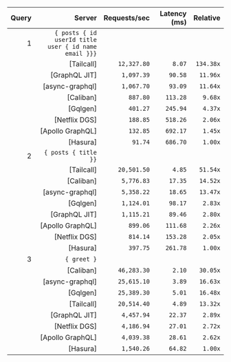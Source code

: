 <!-- PERFORMANCE_RESULTS_START -->

| Query | Server | Requests/sec | Latency (ms) | Relative |
|-------:|--------:|--------------:|--------------:|---------:|
| 1 | `{ posts { id userId title user { id name email }}}` |
|| [Tailcall] | `12,327.80` | `8.07` | `134.38x` |
|| [GraphQL JIT] | `1,097.39` | `90.58` | `11.96x` |
|| [async-graphql] | `1,067.70` | `93.09` | `11.64x` |
|| [Caliban] | `887.80` | `113.28` | `9.68x` |
|| [Gqlgen] | `401.27` | `245.94` | `4.37x` |
|| [Netflix DGS] | `188.85` | `518.26` | `2.06x` |
|| [Apollo GraphQL] | `132.85` | `692.17` | `1.45x` |
|| [Hasura] | `91.74` | `686.70` | `1.00x` |
| 2 | `{ posts { title }}` |
|| [Tailcall] | `20,501.50` | `4.85` | `51.54x` |
|| [Caliban] | `5,776.83` | `17.35` | `14.52x` |
|| [async-graphql] | `5,358.22` | `18.65` | `13.47x` |
|| [Gqlgen] | `1,124.01` | `98.17` | `2.83x` |
|| [GraphQL JIT] | `1,115.21` | `89.46` | `2.80x` |
|| [Apollo GraphQL] | `899.06` | `111.68` | `2.26x` |
|| [Netflix DGS] | `814.14` | `153.28` | `2.05x` |
|| [Hasura] | `397.75` | `261.78` | `1.00x` |
| 3 | `{ greet }` |
|| [Caliban] | `46,283.30` | `2.10` | `30.05x` |
|| [async-graphql] | `25,615.10` | `3.89` | `16.63x` |
|| [Gqlgen] | `25,389.30` | `5.01` | `16.48x` |
|| [Tailcall] | `20,514.40` | `4.89` | `13.32x` |
|| [GraphQL JIT] | `4,457.94` | `22.37` | `2.89x` |
|| [Netflix DGS] | `4,186.94` | `27.01` | `2.72x` |
|| [Apollo GraphQL] | `4,039.38` | `28.61` | `2.62x` |
|| [Hasura] | `1,540.26` | `64.82` | `1.00x` |

<!-- PERFORMANCE_RESULTS_END -->
